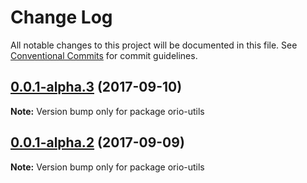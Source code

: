 # Change Log

All notable changes to this project will be documented in this file.
See [Conventional Commits](https://conventionalcommits.org) for commit guidelines.

<a name="0.0.1-alpha.3"></a>
## [0.0.1-alpha.3](https://github.com/zacahrygolba/orio/compare/v0.0.1-alpha.2...v0.0.1-alpha.3) (2017-09-10)




**Note:** Version bump only for package orio-utils

<a name="0.0.1-alpha.2"></a>
## [0.0.1-alpha.2](https://github.com/zacahrygolba/orio/compare/v0.0.1-alpha.1...v0.0.1-alpha.2) (2017-09-09)




**Note:** Version bump only for package orio-utils
